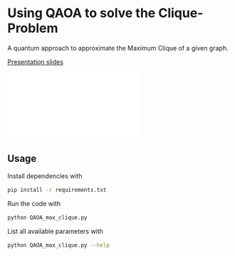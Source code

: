 
# Using QAOA to solve the Clique-Problem

A quantum approach to approximate the Maximum Clique of a given graph. 

[Presentation slides](presentation/QAOA_Presentation.pdf)

![](output/results_graph_0_seed_42.pdf)

## Usage
Install dependencies with

```bash
pip install -r requirements.txt
```

Run the code with

```bash
python QAOA_max_clique.py
```

List all available parameters with

```bash
python QAOA_max_clique.py --help
```
